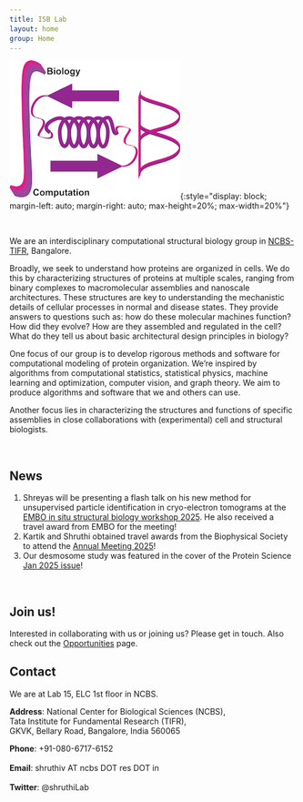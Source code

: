 ```yaml
---
title: ISB Lab
layout: home
group: Home
---
```


<div style="text-align: center;">
  <div id = "typed" class = "typed" style="text-align: center"></div>
</div>

![ISB lab logo](static/img/logos/isblabLogo.png){:style="display: block; margin-left: auto; margin-right: auto; max-height=20%; max-width=20%"}

<br>

We are an interdisciplinary computational structural biology group in [NCBS-TIFR](https://www.ncbs.res.in/), Bangalore.

<p class="text-justify">
Broadly, we seek to understand how proteins are organized in cells. We do this by characterizing structures of proteins at multiple scales, ranging from binary complexes to macromolecular assemblies and nanoscale architectures. These structures are key to understanding the mechanistic details of cellular processes in normal and disease states. They provide answers to questions such as: how do these molecular machines function? How did they evolve? How are they assembled and regulated in the cell? What do they tell us about basic architectural design principles in biology?
</p>

<p class="text-justify">
One focus of our group is to develop rigorous methods and software for computational modeling of protein organization. We’re inspired by algorithms from computational statistics, statistical physics, machine learning and optimization, computer vision, and graph theory. We aim to produce algorithms and software that we and others can use.

</p>

<p class="text-justify">
Another focus lies in characterizing the structures and functions of specific assemblies in close collaborations with (experimental) cell and structural biologists.
</p>

<br>

<!-- ## Upcoming events -->
## News
1. Shreyas will be presenting a flash talk on his new method for unsupervised particle identification in cryo-electron tomograms at the [EMBO in situ structural biology workshop 2025](https://www.embl.org/about/info/course-and-conference-office/events/iss25-01/). He also received a travel award from EMBO for the meeting!
2. Kartik and Shruthi obtained travel awards from the Biophysical Society to attend the [Annual Meeting 2025](https://www.biophysics.org/2025meeting/general-info)!
3. Our desmosome study was featured in the cover of the Protein Science [Jan 2025 issue](https://onlinelibrary.wiley.com/toc/1469896x/current)!
<br>

## Join us!
Interested in collaborating with us or joining us? Please get in touch. Also check out the [Opportunities](/Opportunities) page.
<br>

## Contact

We are at Lab 15, ELC 1st floor in NCBS.

**Address**: National Center for Biological Sciences (NCBS),<br>
Tata Institute for Fundamental Research (TIFR),<br>
GKVK, Bellary Road, Bangalore, India 560065 <br>

**Phone**: +91-080-6717-6152 <br><br>
**Email**: shruthiv AT ncbs DOT res DOT in <br><br>
**Twitter**: @shruthiLab <br><br>
